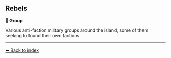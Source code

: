 ## Rebels

**🪪 Group**

Various anti-faction military groups around the island, some of them seeking to found their own factions.


----------
[⬅️ Back to index](../r/#4270_s)